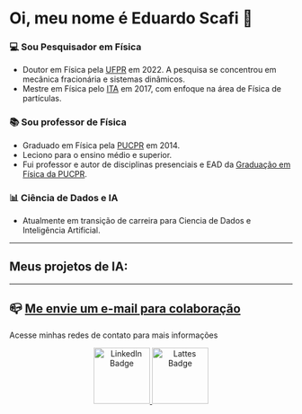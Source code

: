 # Oi, meu nome é Eduardo Scafi :wave:

### :computer: Sou Pesquisador em Física

* Doutor em Física pela [UFPR](https://fisica.ufpr.br/) em 2022. A pesquisa se concentrou em mecânica fracionária e sistemas dinâmicos.
* Mestre em Física pelo [ITA](https://www.pgfis.ita.br/post/pg-fis) em 2017, com enfoque na área de Física de partículas.

### :books: Sou professor de Física

* Graduado em Física pela [PUCPR](https://www.pucpr.br/) em 2014.
* Leciono para o ensino médio e superior. 
* Fui professor e autor de disciplinas presenciais e EAD da [Graduação em Física da PUCPR](https://www.pucpr.br/cursos-graduacao/fisica/).

### :bar_chart: Ciência de Dados e IA

* Atualmente em transição de carreira para Ciencia de Dados e Inteligência Artificial.


----------------------------------------------------------

## Meus projetos de IA:

----------------------------------------------------------

## :mailbox_closed: [Me envie um e-mail para colaboração](eduardo_scafi@outlook.com)


Acesse minhas redes de contato para mais informações

   
   
</div>
<div id="badges" align="center">
  <a href="https://www.linkedin.com/in/eduardo-scafi/">
    <img src="https://cdn-icons-png.flaticon.com/512/174/174857.png" alt="LinkedIn Badge" width = 100/>
  </a>
  <a href=" http://lattes.cnpq.br/6653736567964155">
    <img src="http://paginapessoal.utfpr.edu.br/jlrebelatto/icon_Lattest.png/image" alt="Lattes Badge" width = 100/>
  </a>
</div>

